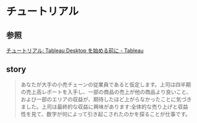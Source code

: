 # チュートリアル

## 参照
[チュートリアル: Tableau Desktop を始める前に \- Tableau](https://help.tableau.com/current/guides/get-started-tutorial/ja-jp/get-started-tutorial-home.htm)


## story
> あなたが大手の小売チェーンの従業員であると仮定します。上司は四半期の売上高レポートを入手し、一部の商品の売上が他の商品より良いこと、および一部のエリアの収益が、期待したほど上がらなかったことに気づきました。上司は最終的な収益に興味があります:全体的な売り上げと収益性を見て、数字が何によって引き起こされたのかを探ることが仕事です。




























